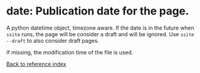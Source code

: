 # date: Publication date for the page.

A python datetime object, timezone aware. If the date is in the future when
`ssite` runs, the page will be consider a draft and will be ignored. Use `ssite
--draft` to also consider draft pages.

If missing, the modification time of the file is used.

[Back to reference index](../README.md)
